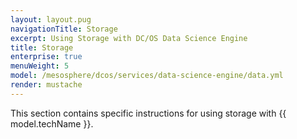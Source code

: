 ```yaml
---
layout: layout.pug
navigationTitle: Storage
excerpt: Using Storage with DC/OS Data Science Engine
title: Storage
enterprise: true
menuWeight: 5
model: /mesosphere/dcos/services/data-science-engine/data.yml
render: mustache
---
```


This section contains specific instructions for using storage with {{ model.techName }}.


